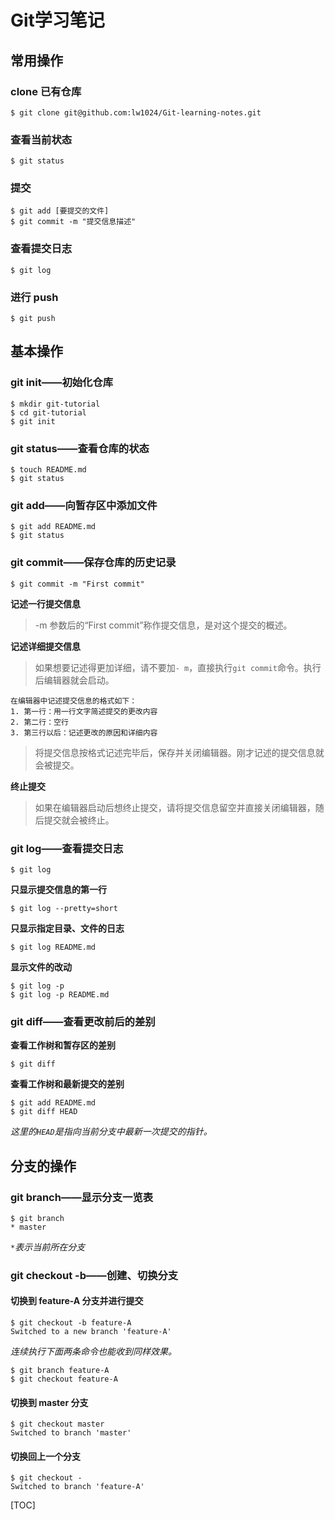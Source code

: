 # Git学习笔记

## 常用操作

### clone 已有仓库

```
$ git clone git@github.com:lw1024/Git-learning-notes.git
```

### 查看当前状态

```
$ git status
```

### 提交

```
$ git add [要提交的文件]
$ git commit -m "提交信息描述"
```
### 查看提交日志

```
$ git log
```

### 进行 push

```
$ git push
```

## 基本操作

### git init——初始化仓库

```
$ mkdir git-tutorial
$ cd git-tutorial
$ git init
```

### git status——查看仓库的状态

```
$ touch README.md
$ git status
```

### git add——向暂存区中添加文件

```
$ git add README.md
$ git status
```

### git commit——保存仓库的历史记录

```
$ git commit -m "First commit"
```
**记述一行提交信息**
> -m 参数后的“First commit”称作提交信息，是对这个提交的概述。

**记述详细提交信息**
> 如果想要记述得更加详细，请不要加`- m`，直接执行`git commit`命令。执行后编辑器就会启动。
```
在编辑器中记述提交信息的格式如下：
1. 第一行：用一行文字简述提交的更改内容
2. 第二行：空行
3. 第三行以后：记述更改的原因和详细内容
```
> 将提交信息按格式记述完毕后，保存并关闭编辑器。刚才记述的提交信息就会被提交。

**终止提交**
> 如果在编辑器启动后想终止提交，请将提交信息留空并直接关闭编辑器，随后提交就会被终止。

### git log——查看提交日志

```
$ git log
```

**只显示提交信息的第一行**
```
$ git log --pretty=short
```

**只显示指定目录、文件的日志**
```
$ git log README.md
```

**显示文件的改动**
```
$ git log -p
$ git log -p README.md
```

### git diff——查看更改前后的差别

**查看工作树和暂存区的差别**

```
$ git diff
```

**查看工作树和最新提交的差别**

```
$ git add README.md
$ git diff HEAD
```
*这里的`HEAD`是指向当前分支中最新一次提交的指针。*

## 分支的操作

### git branch——显示分支一览表

```
$ git branch
* master
```
*`*`表示当前所在分支*

### git checkout -b——创建、切换分支

#### 切换到 feature-A 分支并进行提交

```
$ git checkout -b feature-A
Switched to a new branch 'feature-A'
```
*连续执行下面两条命令也能收到同样效果。*
```
$ git branch feature-A
$ git checkout feature-A
```

#### 切换到 master 分支

```
$ git checkout master
Switched to branch 'master'
```

#### 切换回上一个分支

```
$ git checkout -
Switched to branch 'feature-A'
```

[TOC]

